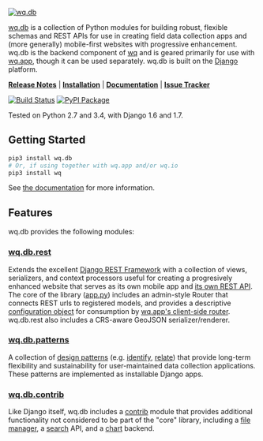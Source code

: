 [![wq.db](https://raw.github.com/wq/wq/master/images/256/wq.db.png)](https://wq.io/wq.db)

[wq.db](https://wq.io/wq.db) is a collection of Python modules for building robust, flexible schemas and REST APIs for use in creating field data collection apps and (more generally) mobile-first websites with progressive enhancement.  wq.db is the backend component of [wq] and is geared primarily for use with [wq.app], though it can be used separately.  wq.db is built on the [Django] platform.

[**Release Notes**](https://github.com/wq/wq.db/releases) | [**Installation**](https://wq.io/docs/setup) | [**Documentation**](https://wq.io/wq.db) | [**Issue Tracker**](https://github.com/wq/wq.db/issues)

[![Build Status](https://travis-ci.org/wq/wq.db.svg?branch=master)](https://travis-ci.org/wq/wq.db)
[![PyPI Package](https://pypip.in/version/wq.db/badge.svg?style=flat)](https://pypi.python.org/pypi/wq.db)

Tested on Python 2.7 and 3.4, with Django 1.6 and 1.7.

## Getting Started

```bash
pip3 install wq.db
# Or, if using together with wq.app and/or wq.io
pip3 install wq
```

See [the documentation] for more information.

## Features

wq.db provides the following modules:

### [wq.db.rest]
Extends the excellent [Django REST Framework] with a collection of views, serializers, and context processors useful for creating a progresively enhanced website that serves as its own mobile app and [its own REST API].  The core of the library ([app.py]) includes an admin-style Router that connects REST urls to registered models, and provides a descriptive [configuration object] for consumption by [wq.app's client-side router].  wq.db.rest also includes a CRS-aware GeoJSON serializer/renderer.

### [wq.db.patterns]
A collection of [design patterns]&nbsp;(e.g. [identify], [relate]) that provide long-term flexibility and sustainability for user-maintained data collection applications.  These patterns are implemented as installable Django apps.

### [wq.db.contrib]
Like Django itself, wq.db includes a [contrib] module that provides additional functionality not considered to be part of the "core" library, including a [file manager], a [search] API, and a [chart] backend.

[wq]: https://wq.io
[Django]: https://www.djangoproject.com/
[the documentation]: https://wq.io/docs/
[wq.db.rest]: https://wq.io/docs/about-rest
[wq.app]: https://wq.io/wq.app
[its own REST API]: https://wq.io/docs/website-rest-api
[wq.app's client-side router]: https://wq.io/docs/app-js
[Django REST Framework]: http://django-rest-framework.org
[app.py]: https://wq.io/docs/app.py
[configuration object]: https://wq.io/docs/config
[wq.db.patterns]: https://wq.io/docs/about-patterns
[design patterns]: https://wq.io/docs/about-patterns
[identify]: https://wq.io/docs/identify
[relate]: https://wq.io/docs/relate
[wq.db.contrib]: https://wq.io/chapters/contrib/docs
[contrib]: https://wq.io/chapters/contrib/docs
[file manager]: https://wq.io/docs/files
[search]: https://wq.io/docs/search
[chart]: https://wq.io/docs/chart
